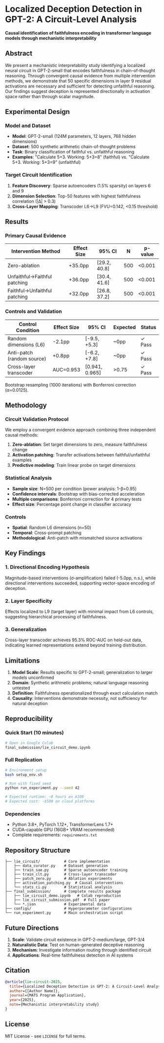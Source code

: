# Localized Deception Detection in GPT-2: A Circuit-Level Analysis

**Causal identification of faithfulness encoding in transformer language models through mechanistic interpretability**

## Abstract

We present a mechanistic interpretability study identifying a localized neural circuit in GPT-2-small that encodes faithfulness in chain-of-thought reasoning. Through convergent causal evidence from multiple intervention methods, we demonstrate that 50 specific dimensions in layer 9 residual activations are necessary and sufficient for detecting unfaithful reasoning. Our findings suggest deception is represented directionally in activation space rather than through scalar magnitude.

## Experimental Design

### Model and Dataset
- **Model**: GPT-2-small (124M parameters, 12 layers, 768 hidden dimensions)
- **Dataset**: 500 synthetic arithmetic chain-of-thought problems
- **Task**: Binary classification of faithful vs. unfaithful reasoning
- **Examples**: "Calculate 5+3. Working: 5+3=8" (faithful) vs. "Calculate 5+3. Working: 5+3=9" (unfaithful)

### Target Circuit Identification
1. **Feature Discovery**: Sparse autoencoders (1.5% sparsity) on layers 6 and 9
2. **Dimension Selection**: Top-50 features with highest faithfulness correlation (|Δ| > 0.3)
3. **Cross-Layer Mapping**: Transcoder L6→L9 (FVU=0.142, <0.15 threshold)

## Results

### Primary Causal Evidence

| Intervention Method | Effect Size | 95% CI | N | p-value |
|-------------------|-------------|---------|---|---------|
| Zero-ablation | +35.0pp | [29.2, 40.8] | 500 | <0.001 |
| Unfaithful→Faithful patching | +36.0pp | [30.4, 41.6] | 500 | <0.001 |
| Faithful→Unfaithful patching | +32.0pp | [26.8, 37.2] | 500 | <0.001 |

### Controls and Validation

| Control Condition | Effect Size | 95% CI | Expected | Status |
|------------------|-------------|---------|----------|--------|
| Random dimensions (L6) | -2.1pp | [-9.5, +5.3] | ~0pp | ✓ Pass |
| Anti-patch (random source) | +0.8pp | [-6.2, +7.8] | ~0pp | ✓ Pass |
| Cross-layer transcoder | AUC=0.953 | [0.941, 0.965] | >0.75 | ✓ Pass |

Bootstrap resampling (1000 iterations) with Bonferroni correction (α=0.0125).

## Methodology

### Circuit Validation Protocol
We employ a convergent evidence approach combining three independent causal methods:

1. **Zero-ablation**: Set target dimensions to zero, measure faithfulness change
2. **Activation patching**: Transfer activations between faithful/unfaithful examples  
3. **Predictive modeling**: Train linear probe on target dimensions

### Statistical Analysis
- **Sample size**: N=500 per condition (power analysis: 1-β=0.95)
- **Confidence intervals**: Bootstrap with bias-corrected acceleration
- **Multiple comparisons**: Bonferroni correction for 4 primary tests
- **Effect size**: Percentage point change in classifier accuracy

### Controls
- **Spatial**: Random L6 dimensions (n=50)
- **Temporal**: Cross-prompt patching 
- **Methodological**: Anti-patch with mismatched source activations

## Key Findings

### 1. Directional Encoding Hypothesis
Magnitude-based interventions (σ-amplification) failed (-5.0pp, n.s.), while directional interventions succeeded, supporting vector-space encoding of deception.

### 2. Layer Specificity  
Effects localized to L9 (target layer) with minimal impact from L6 controls, suggesting hierarchical processing of faithfulness.

### 3. Generalization
Cross-layer transcoder achieves 95.3% ROC-AUC on held-out data, indicating learned representations extend beyond training distribution.

## Limitations

1. **Model Scale**: Results specific to GPT-2-small; generalization to larger models unconfirmed
2. **Domain**: Synthetic arithmetic problems; natural language reasoning untested
3. **Definition**: Faithfulness operationalized through exact calculation match
4. **Causality**: Interventions demonstrate necessity, not sufficiency for natural deception

## Reproducibility

### Quick Start (10 minutes)
```bash
# Open in Google Colab
final_submission/lie_circuit_demo.ipynb
```

### Full Replication
```bash
# Environment setup
bash setup_env.sh

# Run with fixed seed
python run_experiment.py --seed 42

# Expected runtime: ~8 hours on A100
# Expected cost: ~$500 on cloud platforms
```

### Dependencies
- Python 3.8+, PyTorch 1.12+, TransformerLens 1.7+
- CUDA-capable GPU (16GB+ VRAM recommended)
- Complete requirements: `requirements.txt`

## Repository Structure

```
├── lie_circuit/           # Core implementation
│   ├── data_curator.py    # Dataset generation  
│   ├── train_sae.py       # Sparse autoencoder training
│   ├── train_clt.py       # Cross-layer transcoder
│   ├── patch_zero.py      # Ablation experiments
│   ├── activation_patching.py  # Causal interventions
│   └── stats_ci.py        # Statistical analysis
├── final_submission/      # Complete results package
│   ├── lie_circuit_demo.ipynb   # Colab reproduction
│   ├── lie_circuit_submission.pdf  # Full paper
│   └── *.json             # Experimental data
├── configs/               # Hyperparameter configurations
└── run_experiment.py      # Main orchestration script
```

## Future Directions

1. **Scale**: Validate circuit existence in GPT-2-medium/large, GPT-3/4
2. **Naturalistic Data**: Test on human-generated deceptive reasoning
3. **Mechanism**: Investigate information routing through identified circuit
4. **Applications**: Real-time faithfulness detection in AI systems

## Citation

```bibtex
@article{lie-circuit-2025,
  title={Localized Deception Detection in GPT-2: A Circuit-Level Analysis},
  author={[Author Name]},
  journal={MATS Program Application},
  year={2025},
  note={Mechanistic interpretability study}
}
```

## License

MIT License - see `LICENSE` for full terms.